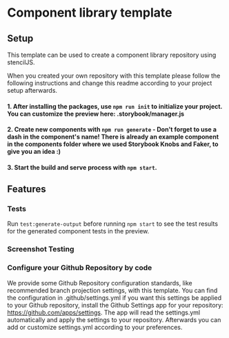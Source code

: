 # Component library template
## Setup
This template can be used to create a component library repository using stencilJS.

When you created your own repository with this template please follow the following instructions and change this readme according to your project setup afterwards.

#### 1. After installing the packages, use `npm run init` to initialize your project. You can customize the preview here: .storybook/manager.js
#### 2. Create new components with `npm run generate` - Don't forget to use a dash in the component's name! There is already an example component in the components folder where we used Storybook Knobs and Faker, to give you an idea :)
#### 3. Start the build and serve process with `npm start`.

## Features
### Tests
Run `test:generate-output` before running `npm start` to see the test results for the generated component tests in the preview.
### Screenshot Testing

### Configure your Github Repository by code
We provide some Github Repository configuration standards, like recommended branch projection settings, with this template. You can find the configuration in .github/settings.yml if you want this settings be applied to your Github repository, install the Github Settings app for your repository: https://github.com/apps/settings. The app will read the settings.yml automatically and apply the settings to your repository. Afterwards you can add or customize settings.yml according to your preferences.
